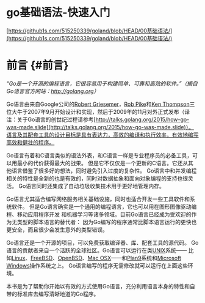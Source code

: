 # go基础语法-快速入门

[https://github1s.com/515250339/goland/blob/HEAD/00基础语法/](https://github1s.com/515250339/goland/blob/HEAD/00基础语法/)

# 前言 {#前言}

_“Go是一个开源的编程语言，它很容易用于构建简单、可靠和高效的软件。”（摘自Go语言官方网站：_[_http://golang.org_](http://golang.org/)_）_

Go语言由来自Google公司的[Robert Griesemer](http://research.google.com/pubs/author96.html)，[Rob Pike](http://genius.cat-v.org/rob-pike/)和[Ken Thompson](http://genius.cat-v.org/ken-thompson/)三位大牛于2007年9月开始设计和实现，然后于2009年的11月对外正式发布（译注：关于Go语言的创世纪过程请参考[http://talks.golang.org/2015/how-go-was-made.slide](http://talks.golang.org/2015/how-go-was-made.slide)）。语言及其配套工具的设计目标是具有表达力，高效的编译和执行效率，有效地编写高效和健壮的程序。

Go语言有着和C语言类似的语法外表，和C语言一样是专业程序员的必备工具，可以用最小的代价获得最大的战果。 但是它不仅仅是一个更新的C语言。它还从其他语言借鉴了很多好的想法，同时避免引入过度的复杂性。 Go语言中和并发编程相关的特性是全新的也是有效的，同时对数据抽象和面向对象编程的支持也很灵活。 Go语言同时还集成了自动垃圾收集技术用于更好地管理内存。

Go语言尤其适合编写网络服务相关基础设施，同时也适合开发一些工具软件和系统软件。 但是Go语言确实是一个通用的编程语言，它也可以用在图形图像驱动编程、移动应用程序开发 和机器学习等诸多领域。目前Go语言已经成为受欢迎的作为无类型的脚本语言的替代者： 因为Go编写的程序通常比脚本语言运行的更快也更安全，而且很少会发生意外的类型错误。

Go语言还是一个开源的项目，可以免费获取编译器、库、配套工具的源代码。 Go语言的贡献者来自一个活跃的全球社区。Go语言可以运行在类[UNIX](http://doc.cat-v.org/unix/)系统—— 比如[Linux](http://www.linux.org/)、[FreeBSD](https://www.freebsd.org/)、[OpenBSD](http://www.openbsd.org/)、[Mac OSX](http://www.apple.com/cn/osx/)——和[Plan9](http://plan9.bell-labs.com/plan9/)系统和[Microsoft Windows](https://www.microsoft.com/zh-cn/windows/)操作系统之上。 Go语言编写的程序无需修改就可以运行在上面这些环境。

本书是为了帮助你开始以有效的方式使用Go语言，充分利用语言本身的特性和自带的标准库去编写清晰地道的Go程序。

